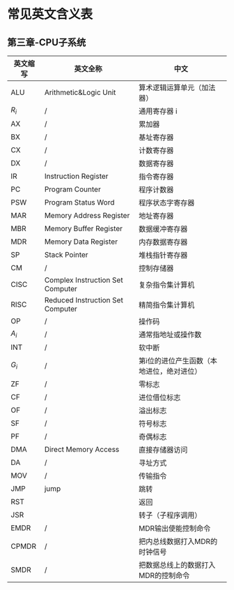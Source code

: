 # 常见英文含义表
## 第三章-CPU子系统
英文缩写 | 英文全称 | 中文
--- | --- | --- 
ALU | Arithmetic&Logic Unit | 算术逻辑运算单元（加法器）
$R_{i}$ | / | 通用寄存器 i
AX | / | 累加器
BX | / | 基址寄存器
CX | / | 计数寄存器
DX | / | 数据寄存器
IR | Instruction Register | 指令寄存器
PC | Program Counter | 程序计数器
PSW | Program Status Word | 程序状态字寄存器
MAR | Memory Address Register | 地址寄存器
MBR | Memory Buffer Register | 数据缓冲寄存器
MDR | Memory Data Register | 内存数据寄存器 
SP | Stack Pointer | 堆栈指针寄存器
CM | / | 控制存储器
CISC | Complex Instruction Set Computer | 复杂指令集计算机
RISC | Reduced Instruction Set Computer | 精简指令集计算机
OP | / | 操作码
$A_{i}$ | / | 通常指地址或操作数
INT | / | 软中断
$G_{i}$ | / | 第i位的进位产生函数（本地进位，绝对进位）
ZF | / | 零标志
CF | / | 进位借位标志
OF | / | 溢出标志
SF | / | 符号标志
PF | / | 奇偶标志
DMA | Direct Memory Access | 直接存储器访问
DA | / |寻址方式 
MOV | / | 传输指令
JMP | jump | 跳转
RST |  | 返回
JSR | | 转子（子程序调用）
EMDR | / | MDR输出使能控制命令
CPMDR | / | 把内总线数据打入MDR的时钟信号
SMDR | / | 把数据总线上的数据打入MDR的控制命令
